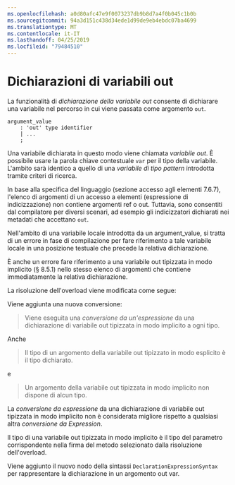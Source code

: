 ```yaml
---
ms.openlocfilehash: a0d80afc47e9f0073237db9b8d7a4f0b045c1b0b
ms.sourcegitcommit: 94a3d151c438d34ede1d99de9eb4ebdc07ba4699
ms.translationtype: MT
ms.contentlocale: it-IT
ms.lasthandoff: 04/25/2019
ms.locfileid: "79484510"
---
```

# <a name="out-variable-declarations"></a>Dichiarazioni di variabili out

La funzionalità di *dichiarazione della variabile out* consente di dichiarare una variabile nel percorso in cui viene passata come argomento `out`.

```antlr
argument_value
    : 'out' type identifier
    | ...
    ;
```

Una variabile dichiarata in questo modo viene chiamata *variabile out*. È possibile usare la parola chiave contestuale `var` per il tipo della variabile. L'ambito sarà identico a quello di una *variabile di tipo pattern* introdotta tramite criteri di ricerca.

In base alla specifica del linguaggio (sezione accesso agli elementi 7.6.7), l'elenco di argomenti di un accesso a elementi (espressione di indicizzazione) non contiene argomenti ref o out. Tuttavia, sono consentiti dal compilatore per diversi scenari, ad esempio gli indicizzatori dichiarati nei metadati che accettano `out`.

Nell'ambito di una variabile locale introdotta da un argument_value, si tratta di un errore in fase di compilazione per fare riferimento a tale variabile locale in una posizione testuale che precede la relativa dichiarazione.

È anche un errore fare riferimento a una variabile out tipizzata in modo implicito (§ 8.5.1) nello stesso elenco di argomenti che contiene immediatamente la relativa dichiarazione.

La risoluzione dell'overload viene modificata come segue:

Viene aggiunta una nuova conversione:

> Viene eseguita una *conversione da un'espressione* da una dichiarazione di variabile out tipizzata in modo implicito a ogni tipo.

Anche

> Il tipo di un argomento della variabile out tipizzato in modo esplicito è il tipo dichiarato.

e

> Un argomento della variabile out tipizzata in modo implicito non dispone di alcun tipo.

La *conversione da espressione* da una dichiarazione di variabile out tipizzata in modo implicito non è considerata migliore rispetto a qualsiasi altra *conversione da Expression*.

Il tipo di una variabile out tipizzata in modo implicito è il tipo del parametro corrispondente nella firma del metodo selezionato dalla risoluzione dell'overload.

Viene aggiunto il nuovo nodo della sintassi `DeclarationExpressionSyntax` per rappresentare la dichiarazione in un argomento out var.
